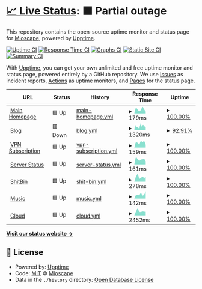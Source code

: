 # [📈 Live Status](https://status.ihya.dev): <!--live status--> **🟧 Partial outage**

This repository contains the open-source uptime monitor and status page for [Mioscape](https://ihya.dev), powered by [Upptime](https://github.com/upptime/upptime).

[![Uptime CI](https://github.com/mioscape/mioscape-uptime-status/workflows/Uptime%20CI/badge.svg)](https://github.com/mioscape/mioscape-uptime-status/actions?query=workflow%3A%22Uptime+CI%22)
[![Response Time CI](https://github.com/mioscape/mioscape-uptime-status/workflows/Response%20Time%20CI/badge.svg)](https://github.com/mioscape/mioscape-uptime-status/actions?query=workflow%3A%22Response+Time+CI%22)
[![Graphs CI](https://github.com/mioscape/mioscape-uptime-status/workflows/Graphs%20CI/badge.svg)](https://github.com/mioscape/mioscape-uptime-status/actions?query=workflow%3A%22Graphs+CI%22)
[![Static Site CI](https://github.com/mioscape/mioscape-uptime-status/workflows/Static%20Site%20CI/badge.svg)](https://github.com/mioscape/mioscape-uptime-status/actions?query=workflow%3A%22Static+Site+CI%22)
[![Summary CI](https://github.com/mioscape/mioscape-uptime-status/workflows/Summary%20CI/badge.svg)](https://github.com/mioscape/mioscape-uptime-status/actions?query=workflow%3A%22Summary+CI%22)

With [Upptime](https://upptime.js.org), you can get your own unlimited and free uptime monitor and status page, powered entirely by a GitHub repository. We use [Issues](https://github.com/mioscape/mioscape-uptime-status/issues) as incident reports, [Actions](https://github.com/mioscape/mioscape-uptime-status/actions) as uptime monitors, and [Pages](https://status.ihya.dev) for the status page.

<!--start: status pages-->
<!-- This summary is generated by Upptime (https://github.com/upptime/upptime) -->
<!-- Do not edit this manually, your changes will be overwritten -->
<!-- prettier-ignore -->
| URL | Status | History | Response Time | Uptime |
| --- | ------ | ------- | ------------- | ------ |
| <img alt="" src="https://icons.duckduckgo.com/ip3/ihya.dev.ico" height="13"> [Main Homepage](https://ihya.dev/) | 🟩 Up | [main-homepage.yml](https://github.com/mioscape/mioscape-uptime-status/commits/HEAD/history/main-homepage.yml) | <details><summary><img alt="Response time graph" src="./graphs/main-homepage/response-time-week.png" height="20"> 179ms</summary><br><a href="https://status.ihya.dev/history/main-homepage"><img alt="Response time 165" src="https://img.shields.io/endpoint?url=https%3A%2F%2Fraw.githubusercontent.com%2Fmioscape%2Fmioscape-uptime-status%2FHEAD%2Fapi%2Fmain-homepage%2Fresponse-time.json"></a><br><a href="https://status.ihya.dev/history/main-homepage"><img alt="24-hour response time 82" src="https://img.shields.io/endpoint?url=https%3A%2F%2Fraw.githubusercontent.com%2Fmioscape%2Fmioscape-uptime-status%2FHEAD%2Fapi%2Fmain-homepage%2Fresponse-time-day.json"></a><br><a href="https://status.ihya.dev/history/main-homepage"><img alt="7-day response time 179" src="https://img.shields.io/endpoint?url=https%3A%2F%2Fraw.githubusercontent.com%2Fmioscape%2Fmioscape-uptime-status%2FHEAD%2Fapi%2Fmain-homepage%2Fresponse-time-week.json"></a><br><a href="https://status.ihya.dev/history/main-homepage"><img alt="30-day response time 163" src="https://img.shields.io/endpoint?url=https%3A%2F%2Fraw.githubusercontent.com%2Fmioscape%2Fmioscape-uptime-status%2FHEAD%2Fapi%2Fmain-homepage%2Fresponse-time-month.json"></a><br><a href="https://status.ihya.dev/history/main-homepage"><img alt="1-year response time 165" src="https://img.shields.io/endpoint?url=https%3A%2F%2Fraw.githubusercontent.com%2Fmioscape%2Fmioscape-uptime-status%2FHEAD%2Fapi%2Fmain-homepage%2Fresponse-time-year.json"></a></details> | <details><summary><a href="https://status.ihya.dev/history/main-homepage">100.00%</a></summary><a href="https://status.ihya.dev/history/main-homepage"><img alt="All-time uptime 100.00%" src="https://img.shields.io/endpoint?url=https%3A%2F%2Fraw.githubusercontent.com%2Fmioscape%2Fmioscape-uptime-status%2FHEAD%2Fapi%2Fmain-homepage%2Fuptime.json"></a><br><a href="https://status.ihya.dev/history/main-homepage"><img alt="24-hour uptime 100.00%" src="https://img.shields.io/endpoint?url=https%3A%2F%2Fraw.githubusercontent.com%2Fmioscape%2Fmioscape-uptime-status%2FHEAD%2Fapi%2Fmain-homepage%2Fuptime-day.json"></a><br><a href="https://status.ihya.dev/history/main-homepage"><img alt="7-day uptime 100.00%" src="https://img.shields.io/endpoint?url=https%3A%2F%2Fraw.githubusercontent.com%2Fmioscape%2Fmioscape-uptime-status%2FHEAD%2Fapi%2Fmain-homepage%2Fuptime-week.json"></a><br><a href="https://status.ihya.dev/history/main-homepage"><img alt="30-day uptime 100.00%" src="https://img.shields.io/endpoint?url=https%3A%2F%2Fraw.githubusercontent.com%2Fmioscape%2Fmioscape-uptime-status%2FHEAD%2Fapi%2Fmain-homepage%2Fuptime-month.json"></a><br><a href="https://status.ihya.dev/history/main-homepage"><img alt="1-year uptime 100.00%" src="https://img.shields.io/endpoint?url=https%3A%2F%2Fraw.githubusercontent.com%2Fmioscape%2Fmioscape-uptime-status%2FHEAD%2Fapi%2Fmain-homepage%2Fuptime-year.json"></a></details>
| <img alt="" src="https://icons.duckduckgo.com/ip3/blog.ihya.dev.ico" height="13"> [Blog](https://blog.ihya.dev/) | 🟥 Down | [blog.yml](https://github.com/mioscape/mioscape-uptime-status/commits/HEAD/history/blog.yml) | <details><summary><img alt="Response time graph" src="./graphs/blog/response-time-week.png" height="20"> 1320ms</summary><br><a href="https://status.ihya.dev/history/blog"><img alt="Response time 1520" src="https://img.shields.io/endpoint?url=https%3A%2F%2Fraw.githubusercontent.com%2Fmioscape%2Fmioscape-uptime-status%2FHEAD%2Fapi%2Fblog%2Fresponse-time.json"></a><br><a href="https://status.ihya.dev/history/blog"><img alt="24-hour response time 2730" src="https://img.shields.io/endpoint?url=https%3A%2F%2Fraw.githubusercontent.com%2Fmioscape%2Fmioscape-uptime-status%2FHEAD%2Fapi%2Fblog%2Fresponse-time-day.json"></a><br><a href="https://status.ihya.dev/history/blog"><img alt="7-day response time 1320" src="https://img.shields.io/endpoint?url=https%3A%2F%2Fraw.githubusercontent.com%2Fmioscape%2Fmioscape-uptime-status%2FHEAD%2Fapi%2Fblog%2Fresponse-time-week.json"></a><br><a href="https://status.ihya.dev/history/blog"><img alt="30-day response time 1575" src="https://img.shields.io/endpoint?url=https%3A%2F%2Fraw.githubusercontent.com%2Fmioscape%2Fmioscape-uptime-status%2FHEAD%2Fapi%2Fblog%2Fresponse-time-month.json"></a><br><a href="https://status.ihya.dev/history/blog"><img alt="1-year response time 1520" src="https://img.shields.io/endpoint?url=https%3A%2F%2Fraw.githubusercontent.com%2Fmioscape%2Fmioscape-uptime-status%2FHEAD%2Fapi%2Fblog%2Fresponse-time-year.json"></a></details> | <details><summary><a href="https://status.ihya.dev/history/blog">92.91%</a></summary><a href="https://status.ihya.dev/history/blog"><img alt="All-time uptime 98.25%" src="https://img.shields.io/endpoint?url=https%3A%2F%2Fraw.githubusercontent.com%2Fmioscape%2Fmioscape-uptime-status%2FHEAD%2Fapi%2Fblog%2Fuptime.json"></a><br><a href="https://status.ihya.dev/history/blog"><img alt="24-hour uptime 65.10%" src="https://img.shields.io/endpoint?url=https%3A%2F%2Fraw.githubusercontent.com%2Fmioscape%2Fmioscape-uptime-status%2FHEAD%2Fapi%2Fblog%2Fuptime-day.json"></a><br><a href="https://status.ihya.dev/history/blog"><img alt="7-day uptime 92.91%" src="https://img.shields.io/endpoint?url=https%3A%2F%2Fraw.githubusercontent.com%2Fmioscape%2Fmioscape-uptime-status%2FHEAD%2Fapi%2Fblog%2Fuptime-week.json"></a><br><a href="https://status.ihya.dev/history/blog"><img alt="30-day uptime 97.77%" src="https://img.shields.io/endpoint?url=https%3A%2F%2Fraw.githubusercontent.com%2Fmioscape%2Fmioscape-uptime-status%2FHEAD%2Fapi%2Fblog%2Fuptime-month.json"></a><br><a href="https://status.ihya.dev/history/blog"><img alt="1-year uptime 98.25%" src="https://img.shields.io/endpoint?url=https%3A%2F%2Fraw.githubusercontent.com%2Fmioscape%2Fmioscape-uptime-status%2FHEAD%2Fapi%2Fblog%2Fuptime-year.json"></a></details>
| <img alt="" src="https://icons.duckduckgo.com/ip3/subscription.ihya.dev.ico" height="13"> [VPN Subscription](https://subscription.ihya.dev/) | 🟩 Up | [vpn-subscription.yml](https://github.com/mioscape/mioscape-uptime-status/commits/HEAD/history/vpn-subscription.yml) | <details><summary><img alt="Response time graph" src="./graphs/vpn-subscription/response-time-week.png" height="20"> 159ms</summary><br><a href="https://status.ihya.dev/history/vpn-subscription"><img alt="Response time 149" src="https://img.shields.io/endpoint?url=https%3A%2F%2Fraw.githubusercontent.com%2Fmioscape%2Fmioscape-uptime-status%2FHEAD%2Fapi%2Fvpn-subscription%2Fresponse-time.json"></a><br><a href="https://status.ihya.dev/history/vpn-subscription"><img alt="24-hour response time 81" src="https://img.shields.io/endpoint?url=https%3A%2F%2Fraw.githubusercontent.com%2Fmioscape%2Fmioscape-uptime-status%2FHEAD%2Fapi%2Fvpn-subscription%2Fresponse-time-day.json"></a><br><a href="https://status.ihya.dev/history/vpn-subscription"><img alt="7-day response time 159" src="https://img.shields.io/endpoint?url=https%3A%2F%2Fraw.githubusercontent.com%2Fmioscape%2Fmioscape-uptime-status%2FHEAD%2Fapi%2Fvpn-subscription%2Fresponse-time-week.json"></a><br><a href="https://status.ihya.dev/history/vpn-subscription"><img alt="30-day response time 146" src="https://img.shields.io/endpoint?url=https%3A%2F%2Fraw.githubusercontent.com%2Fmioscape%2Fmioscape-uptime-status%2FHEAD%2Fapi%2Fvpn-subscription%2Fresponse-time-month.json"></a><br><a href="https://status.ihya.dev/history/vpn-subscription"><img alt="1-year response time 149" src="https://img.shields.io/endpoint?url=https%3A%2F%2Fraw.githubusercontent.com%2Fmioscape%2Fmioscape-uptime-status%2FHEAD%2Fapi%2Fvpn-subscription%2Fresponse-time-year.json"></a></details> | <details><summary><a href="https://status.ihya.dev/history/vpn-subscription">100.00%</a></summary><a href="https://status.ihya.dev/history/vpn-subscription"><img alt="All-time uptime 100.00%" src="https://img.shields.io/endpoint?url=https%3A%2F%2Fraw.githubusercontent.com%2Fmioscape%2Fmioscape-uptime-status%2FHEAD%2Fapi%2Fvpn-subscription%2Fuptime.json"></a><br><a href="https://status.ihya.dev/history/vpn-subscription"><img alt="24-hour uptime 100.00%" src="https://img.shields.io/endpoint?url=https%3A%2F%2Fraw.githubusercontent.com%2Fmioscape%2Fmioscape-uptime-status%2FHEAD%2Fapi%2Fvpn-subscription%2Fuptime-day.json"></a><br><a href="https://status.ihya.dev/history/vpn-subscription"><img alt="7-day uptime 100.00%" src="https://img.shields.io/endpoint?url=https%3A%2F%2Fraw.githubusercontent.com%2Fmioscape%2Fmioscape-uptime-status%2FHEAD%2Fapi%2Fvpn-subscription%2Fuptime-week.json"></a><br><a href="https://status.ihya.dev/history/vpn-subscription"><img alt="30-day uptime 100.00%" src="https://img.shields.io/endpoint?url=https%3A%2F%2Fraw.githubusercontent.com%2Fmioscape%2Fmioscape-uptime-status%2FHEAD%2Fapi%2Fvpn-subscription%2Fuptime-month.json"></a><br><a href="https://status.ihya.dev/history/vpn-subscription"><img alt="1-year uptime 100.00%" src="https://img.shields.io/endpoint?url=https%3A%2F%2Fraw.githubusercontent.com%2Fmioscape%2Fmioscape-uptime-status%2FHEAD%2Fapi%2Fvpn-subscription%2Fuptime-year.json"></a></details>
| <img alt="" src="https://icons.duckduckgo.com/ip3/status.ihya.dev.ico" height="13"> [Server Status](https://status.ihya.dev/) | 🟩 Up | [server-status.yml](https://github.com/mioscape/mioscape-uptime-status/commits/HEAD/history/server-status.yml) | <details><summary><img alt="Response time graph" src="./graphs/server-status/response-time-week.png" height="20"> 161ms</summary><br><a href="https://status.ihya.dev/history/server-status"><img alt="Response time 150" src="https://img.shields.io/endpoint?url=https%3A%2F%2Fraw.githubusercontent.com%2Fmioscape%2Fmioscape-uptime-status%2FHEAD%2Fapi%2Fserver-status%2Fresponse-time.json"></a><br><a href="https://status.ihya.dev/history/server-status"><img alt="24-hour response time 98" src="https://img.shields.io/endpoint?url=https%3A%2F%2Fraw.githubusercontent.com%2Fmioscape%2Fmioscape-uptime-status%2FHEAD%2Fapi%2Fserver-status%2Fresponse-time-day.json"></a><br><a href="https://status.ihya.dev/history/server-status"><img alt="7-day response time 161" src="https://img.shields.io/endpoint?url=https%3A%2F%2Fraw.githubusercontent.com%2Fmioscape%2Fmioscape-uptime-status%2FHEAD%2Fapi%2Fserver-status%2Fresponse-time-week.json"></a><br><a href="https://status.ihya.dev/history/server-status"><img alt="30-day response time 150" src="https://img.shields.io/endpoint?url=https%3A%2F%2Fraw.githubusercontent.com%2Fmioscape%2Fmioscape-uptime-status%2FHEAD%2Fapi%2Fserver-status%2Fresponse-time-month.json"></a><br><a href="https://status.ihya.dev/history/server-status"><img alt="1-year response time 150" src="https://img.shields.io/endpoint?url=https%3A%2F%2Fraw.githubusercontent.com%2Fmioscape%2Fmioscape-uptime-status%2FHEAD%2Fapi%2Fserver-status%2Fresponse-time-year.json"></a></details> | <details><summary><a href="https://status.ihya.dev/history/server-status">100.00%</a></summary><a href="https://status.ihya.dev/history/server-status"><img alt="All-time uptime 100.00%" src="https://img.shields.io/endpoint?url=https%3A%2F%2Fraw.githubusercontent.com%2Fmioscape%2Fmioscape-uptime-status%2FHEAD%2Fapi%2Fserver-status%2Fuptime.json"></a><br><a href="https://status.ihya.dev/history/server-status"><img alt="24-hour uptime 100.00%" src="https://img.shields.io/endpoint?url=https%3A%2F%2Fraw.githubusercontent.com%2Fmioscape%2Fmioscape-uptime-status%2FHEAD%2Fapi%2Fserver-status%2Fuptime-day.json"></a><br><a href="https://status.ihya.dev/history/server-status"><img alt="7-day uptime 100.00%" src="https://img.shields.io/endpoint?url=https%3A%2F%2Fraw.githubusercontent.com%2Fmioscape%2Fmioscape-uptime-status%2FHEAD%2Fapi%2Fserver-status%2Fuptime-week.json"></a><br><a href="https://status.ihya.dev/history/server-status"><img alt="30-day uptime 100.00%" src="https://img.shields.io/endpoint?url=https%3A%2F%2Fraw.githubusercontent.com%2Fmioscape%2Fmioscape-uptime-status%2FHEAD%2Fapi%2Fserver-status%2Fuptime-month.json"></a><br><a href="https://status.ihya.dev/history/server-status"><img alt="1-year uptime 100.00%" src="https://img.shields.io/endpoint?url=https%3A%2F%2Fraw.githubusercontent.com%2Fmioscape%2Fmioscape-uptime-status%2FHEAD%2Fapi%2Fserver-status%2Fuptime-year.json"></a></details>
| <img alt="" src="https://icons.duckduckgo.com/ip3/shitbin.ihya.dev.ico" height="13"> [ShitBin](https://shitbin.ihya.dev/) | 🟩 Up | [shit-bin.yml](https://github.com/mioscape/mioscape-uptime-status/commits/HEAD/history/shit-bin.yml) | <details><summary><img alt="Response time graph" src="./graphs/shit-bin/response-time-week.png" height="20"> 278ms</summary><br><a href="https://status.ihya.dev/history/shit-bin"><img alt="Response time 338" src="https://img.shields.io/endpoint?url=https%3A%2F%2Fraw.githubusercontent.com%2Fmioscape%2Fmioscape-uptime-status%2FHEAD%2Fapi%2Fshit-bin%2Fresponse-time.json"></a><br><a href="https://status.ihya.dev/history/shit-bin"><img alt="24-hour response time 273" src="https://img.shields.io/endpoint?url=https%3A%2F%2Fraw.githubusercontent.com%2Fmioscape%2Fmioscape-uptime-status%2FHEAD%2Fapi%2Fshit-bin%2Fresponse-time-day.json"></a><br><a href="https://status.ihya.dev/history/shit-bin"><img alt="7-day response time 278" src="https://img.shields.io/endpoint?url=https%3A%2F%2Fraw.githubusercontent.com%2Fmioscape%2Fmioscape-uptime-status%2FHEAD%2Fapi%2Fshit-bin%2Fresponse-time-week.json"></a><br><a href="https://status.ihya.dev/history/shit-bin"><img alt="30-day response time 276" src="https://img.shields.io/endpoint?url=https%3A%2F%2Fraw.githubusercontent.com%2Fmioscape%2Fmioscape-uptime-status%2FHEAD%2Fapi%2Fshit-bin%2Fresponse-time-month.json"></a><br><a href="https://status.ihya.dev/history/shit-bin"><img alt="1-year response time 338" src="https://img.shields.io/endpoint?url=https%3A%2F%2Fraw.githubusercontent.com%2Fmioscape%2Fmioscape-uptime-status%2FHEAD%2Fapi%2Fshit-bin%2Fresponse-time-year.json"></a></details> | <details><summary><a href="https://status.ihya.dev/history/shit-bin">100.00%</a></summary><a href="https://status.ihya.dev/history/shit-bin"><img alt="All-time uptime 100.00%" src="https://img.shields.io/endpoint?url=https%3A%2F%2Fraw.githubusercontent.com%2Fmioscape%2Fmioscape-uptime-status%2FHEAD%2Fapi%2Fshit-bin%2Fuptime.json"></a><br><a href="https://status.ihya.dev/history/shit-bin"><img alt="24-hour uptime 100.00%" src="https://img.shields.io/endpoint?url=https%3A%2F%2Fraw.githubusercontent.com%2Fmioscape%2Fmioscape-uptime-status%2FHEAD%2Fapi%2Fshit-bin%2Fuptime-day.json"></a><br><a href="https://status.ihya.dev/history/shit-bin"><img alt="7-day uptime 100.00%" src="https://img.shields.io/endpoint?url=https%3A%2F%2Fraw.githubusercontent.com%2Fmioscape%2Fmioscape-uptime-status%2FHEAD%2Fapi%2Fshit-bin%2Fuptime-week.json"></a><br><a href="https://status.ihya.dev/history/shit-bin"><img alt="30-day uptime 100.00%" src="https://img.shields.io/endpoint?url=https%3A%2F%2Fraw.githubusercontent.com%2Fmioscape%2Fmioscape-uptime-status%2FHEAD%2Fapi%2Fshit-bin%2Fuptime-month.json"></a><br><a href="https://status.ihya.dev/history/shit-bin"><img alt="1-year uptime 100.00%" src="https://img.shields.io/endpoint?url=https%3A%2F%2Fraw.githubusercontent.com%2Fmioscape%2Fmioscape-uptime-status%2FHEAD%2Fapi%2Fshit-bin%2Fuptime-year.json"></a></details>
| <img alt="" src="https://icons.duckduckgo.com/ip3/music.ihya.dev.ico" height="13"> [Music](https://music.ihya.dev/) | 🟩 Up | [music.yml](https://github.com/mioscape/mioscape-uptime-status/commits/HEAD/history/music.yml) | <details><summary><img alt="Response time graph" src="./graphs/music/response-time-week.png" height="20"> 142ms</summary><br><a href="https://status.ihya.dev/history/music"><img alt="Response time 149" src="https://img.shields.io/endpoint?url=https%3A%2F%2Fraw.githubusercontent.com%2Fmioscape%2Fmioscape-uptime-status%2FHEAD%2Fapi%2Fmusic%2Fresponse-time.json"></a><br><a href="https://status.ihya.dev/history/music"><img alt="24-hour response time 243" src="https://img.shields.io/endpoint?url=https%3A%2F%2Fraw.githubusercontent.com%2Fmioscape%2Fmioscape-uptime-status%2FHEAD%2Fapi%2Fmusic%2Fresponse-time-day.json"></a><br><a href="https://status.ihya.dev/history/music"><img alt="7-day response time 142" src="https://img.shields.io/endpoint?url=https%3A%2F%2Fraw.githubusercontent.com%2Fmioscape%2Fmioscape-uptime-status%2FHEAD%2Fapi%2Fmusic%2Fresponse-time-week.json"></a><br><a href="https://status.ihya.dev/history/music"><img alt="30-day response time 153" src="https://img.shields.io/endpoint?url=https%3A%2F%2Fraw.githubusercontent.com%2Fmioscape%2Fmioscape-uptime-status%2FHEAD%2Fapi%2Fmusic%2Fresponse-time-month.json"></a><br><a href="https://status.ihya.dev/history/music"><img alt="1-year response time 149" src="https://img.shields.io/endpoint?url=https%3A%2F%2Fraw.githubusercontent.com%2Fmioscape%2Fmioscape-uptime-status%2FHEAD%2Fapi%2Fmusic%2Fresponse-time-year.json"></a></details> | <details><summary><a href="https://status.ihya.dev/history/music">100.00%</a></summary><a href="https://status.ihya.dev/history/music"><img alt="All-time uptime 100.00%" src="https://img.shields.io/endpoint?url=https%3A%2F%2Fraw.githubusercontent.com%2Fmioscape%2Fmioscape-uptime-status%2FHEAD%2Fapi%2Fmusic%2Fuptime.json"></a><br><a href="https://status.ihya.dev/history/music"><img alt="24-hour uptime 100.00%" src="https://img.shields.io/endpoint?url=https%3A%2F%2Fraw.githubusercontent.com%2Fmioscape%2Fmioscape-uptime-status%2FHEAD%2Fapi%2Fmusic%2Fuptime-day.json"></a><br><a href="https://status.ihya.dev/history/music"><img alt="7-day uptime 100.00%" src="https://img.shields.io/endpoint?url=https%3A%2F%2Fraw.githubusercontent.com%2Fmioscape%2Fmioscape-uptime-status%2FHEAD%2Fapi%2Fmusic%2Fuptime-week.json"></a><br><a href="https://status.ihya.dev/history/music"><img alt="30-day uptime 100.00%" src="https://img.shields.io/endpoint?url=https%3A%2F%2Fraw.githubusercontent.com%2Fmioscape%2Fmioscape-uptime-status%2FHEAD%2Fapi%2Fmusic%2Fuptime-month.json"></a><br><a href="https://status.ihya.dev/history/music"><img alt="1-year uptime 100.00%" src="https://img.shields.io/endpoint?url=https%3A%2F%2Fraw.githubusercontent.com%2Fmioscape%2Fmioscape-uptime-status%2FHEAD%2Fapi%2Fmusic%2Fuptime-year.json"></a></details>
| <img alt="" src="https://icons.duckduckgo.com/ip3/cloud.ihya.dev.ico" height="13"> [Cloud](https://cloud.ihya.dev/) | 🟩 Up | [cloud.yml](https://github.com/mioscape/mioscape-uptime-status/commits/HEAD/history/cloud.yml) | <details><summary><img alt="Response time graph" src="./graphs/cloud/response-time-week.png" height="20"> 2452ms</summary><br><a href="https://status.ihya.dev/history/cloud"><img alt="Response time 1947" src="https://img.shields.io/endpoint?url=https%3A%2F%2Fraw.githubusercontent.com%2Fmioscape%2Fmioscape-uptime-status%2FHEAD%2Fapi%2Fcloud%2Fresponse-time.json"></a><br><a href="https://status.ihya.dev/history/cloud"><img alt="24-hour response time 2112" src="https://img.shields.io/endpoint?url=https%3A%2F%2Fraw.githubusercontent.com%2Fmioscape%2Fmioscape-uptime-status%2FHEAD%2Fapi%2Fcloud%2Fresponse-time-day.json"></a><br><a href="https://status.ihya.dev/history/cloud"><img alt="7-day response time 2452" src="https://img.shields.io/endpoint?url=https%3A%2F%2Fraw.githubusercontent.com%2Fmioscape%2Fmioscape-uptime-status%2FHEAD%2Fapi%2Fcloud%2Fresponse-time-week.json"></a><br><a href="https://status.ihya.dev/history/cloud"><img alt="30-day response time 1978" src="https://img.shields.io/endpoint?url=https%3A%2F%2Fraw.githubusercontent.com%2Fmioscape%2Fmioscape-uptime-status%2FHEAD%2Fapi%2Fcloud%2Fresponse-time-month.json"></a><br><a href="https://status.ihya.dev/history/cloud"><img alt="1-year response time 1947" src="https://img.shields.io/endpoint?url=https%3A%2F%2Fraw.githubusercontent.com%2Fmioscape%2Fmioscape-uptime-status%2FHEAD%2Fapi%2Fcloud%2Fresponse-time-year.json"></a></details> | <details><summary><a href="https://status.ihya.dev/history/cloud">100.00%</a></summary><a href="https://status.ihya.dev/history/cloud"><img alt="All-time uptime 100.00%" src="https://img.shields.io/endpoint?url=https%3A%2F%2Fraw.githubusercontent.com%2Fmioscape%2Fmioscape-uptime-status%2FHEAD%2Fapi%2Fcloud%2Fuptime.json"></a><br><a href="https://status.ihya.dev/history/cloud"><img alt="24-hour uptime 100.00%" src="https://img.shields.io/endpoint?url=https%3A%2F%2Fraw.githubusercontent.com%2Fmioscape%2Fmioscape-uptime-status%2FHEAD%2Fapi%2Fcloud%2Fuptime-day.json"></a><br><a href="https://status.ihya.dev/history/cloud"><img alt="7-day uptime 100.00%" src="https://img.shields.io/endpoint?url=https%3A%2F%2Fraw.githubusercontent.com%2Fmioscape%2Fmioscape-uptime-status%2FHEAD%2Fapi%2Fcloud%2Fuptime-week.json"></a><br><a href="https://status.ihya.dev/history/cloud"><img alt="30-day uptime 100.00%" src="https://img.shields.io/endpoint?url=https%3A%2F%2Fraw.githubusercontent.com%2Fmioscape%2Fmioscape-uptime-status%2FHEAD%2Fapi%2Fcloud%2Fuptime-month.json"></a><br><a href="https://status.ihya.dev/history/cloud"><img alt="1-year uptime 100.00%" src="https://img.shields.io/endpoint?url=https%3A%2F%2Fraw.githubusercontent.com%2Fmioscape%2Fmioscape-uptime-status%2FHEAD%2Fapi%2Fcloud%2Fuptime-year.json"></a></details>

<!--end: status pages-->

[**Visit our status website →**](https://status.ihya.dev)

## 📄 License

- Powered by: [Upptime](https://github.com/upptime/upptime)
- Code: [MIT](./LICENSE) © [Mioscape](https://ihya.dev)
- Data in the `./history` directory: [Open Database License](https://opendatacommons.org/licenses/odbl/1-0/)
